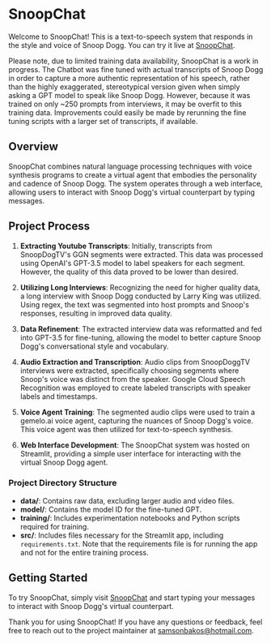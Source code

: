 # SnoopChat

Welcome to SnoopChat! This is a text-to-speech system that responds in the style and voice of Snoop Dogg. You can try it live at [SnoopChat](https://snoopchat.streamlit.app).

Please note, due to limited training data availability, SnoopChat is a work in progress. The Chatbot was fine tuned with actual transcripts of Snoop Dogg in order to capture a more authentic representation of his speech, rather than the highly exaggerated, stereotypical version given when simply asking a GPT model to speak like Snoop Dogg. However, because it was trained on only ~250 prompts from interviews, it may be overfit to this training data. Improvements could easily be made by rerunning the fine tuning scripts with a larger set of transcripts, if available. 

## Overview

SnoopChat combines natural language processing techniques with voice synthesis programs to create a virtual agent that embodies the personality and cadence of Snoop Dogg. The system operates through a web interface, allowing users to interact with Snoop Dogg's virtual counterpart by typing messages.

## Project Process

1. **Extracting Youtube Transcripts**: Initially, transcripts from SnoopDogTV's GGN segments were extracted. This data was processed using OpenAI's GPT-3.5 model to label speakers for each segment. However, the quality of this data proved to be lower than desired.

2. **Utilizing Long Interviews**: Recognizing the need for higher quality data, a long interview with Snoop Dogg conducted by Larry King was utilized. Using regex, the text was segmented into host prompts and Snoop's responses, resulting in improved data quality.

3. **Data Refinement**: The extracted interview data was reformatted and fed into GPT-3.5 for fine-tuning, allowing the model to better capture Snoop Dogg's conversational style and vocabulary.

4. **Audio Extraction and Transcription**: Audio clips from SnoopDoggTV interviews were extracted, specifically choosing segments where Snoop's voice was distinct from the speaker. Google Cloud Speech Recognition was employed to create labeled transcripts with speaker labels and timestamps.

5. **Voice Agent Training**: The segmented audio clips were used to train a gemelo.ai voice agent, capturing the nuances of Snoop Dogg's voice. This voice agent was then utilized for text-to-speech synthesis.

6. **Web Interface Development**: The SnoopChat system was hosted on Streamlit, providing a simple user interface for interacting with the virtual Snoop Dogg agent.

### Project Directory Structure

- **data/**: Contains raw data, excluding larger audio and video files.
- **model/**: Contains the model ID for the fine-tuned GPT.
- **training/**: Includes experimentation notebooks and Python scripts required for training.
- **src/**: Includes files necessary for the Streamlit app, including `requirements.txt`. Note that the requirements file is for running the app and not for the entire training process.

## Getting Started

To try SnoopChat, simply visit [SnoopChat](https://snoopchat.streamlit.app) and start typing your messages to interact with Snoop Dogg's virtual counterpart.

Thank you for using SnoopChat! If you have any questions or feedback, feel free to reach out to the project maintainer at samsonbakos@hotmail.com.
